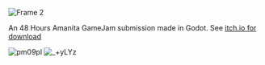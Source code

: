 ![Frame 2](https://github.com/GasimoCodes/Shroomer/assets/22917863/9a9dcb66-9ac9-4753-96a1-8142db456d64)

An 48 Hours Amanita GameJam submission made in Godot. 
See [itch.io for download](https://gasimo.itch.io/fungoria)

![pm09pl](https://github.com/GasimoCodes/Shroomer/assets/22917863/e44b3a38-c210-473e-9a07-e7a3d99968c2)
![_+yLYz](https://github.com/GasimoCodes/Shroomer/assets/22917863/68b2dba4-c4f1-4a46-9e24-6780c5dcfe34)
